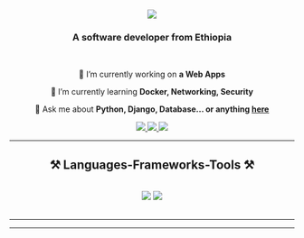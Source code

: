
<h1 align="center">
    <img src="https://readme-typing-svg.herokuapp.com/?font=Righteous&size=35&center=true&vCenter=true&width=500&height=70&duration=4000&lines=Hi+There!+👋;+I'm+Natinael+Tamene!;" />
</h1>

<h3 align="center">A software developer from Ethiopia</h3>

<br/>

<div align="center">
 
 🔭 I’m currently working on **a Web Apps**
 
 🌱 I’m currently learning **Docker, Networking, Security**

💬 Ask me about **Python, Django, Database... or anything [here](#)**


 </div>
 
<div align="center"> 
  <a href="mailto:tamenenatinael@gmail.com">
    <img src="https://img.shields.io/badge/Gmail-333333?style=for-the-badge&logo=gmail&logoColor=red" />
  </a>
  <a href="https://www.linkedin.com/in/nhatty-tam-817946209?lipi=urn%3Ali%3Apage%3Ad_flagship3_profile_view_base_contact_details%3BdT2Vvg9tS9CAHEPknM0ZxA%3D%3D" target="_blank">
    <img src="https://img.shields.io/badge/LinkedIn-0077B5?style=for-the-badge&logo=linkedin&logoColor=white" target="_blank" />
  </a>
  <a href="https://github.com/nhattywap" target="_blank">
     <img src="https://img.shields.io/badge/Portfolio-FF5722?style=for-the-badge&logo=todoist&logoColor=white" target="_blank" /> <!-- sqlite, safari, google-chrome are other good icon options -->
  </a>
</div>

 <hr/>
 
<h2 align="center">⚒️ Languages-Frameworks-Tools ⚒️</h2>
<br/>
<div align="center">
    <img src="https://skillicons.dev/icons?i=react,bootstrap,html,css,github,figma,git" />
    <img src="https://skillicons.dev/icons?i=python,javascript,c/c++,java,sqlite,postgress,mysql,django" /><br>
</div>

<br/>
<hr/>

<hr/>

